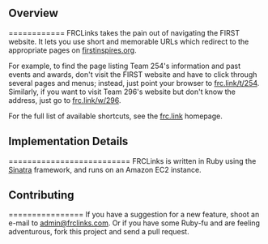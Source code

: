 ## Overview
============
FRCLinks takes the pain out of navigating the FIRST website. It lets you use short and memorable URLs which
redirect to the appropriate pages on [firstinspires.org](http://firstinspires.org).

For example, to find the page listing Team 254's information and past events and awards, don't visit
the FIRST website and have to click through several pages and menus; instead, just point your browser to
[frc.link/t/254](http://frc.link/t/254). Similarly, if you want to visit Team 296's website but don't
know the address, just go to [frc.link/w/296](http://frc.link/w/296).

For the full list of available shortcuts, see the [frc.link](http://frc.link) homepage.

## Implementation Details
==========================
FRCLinks is written in Ruby using the [Sinatra](http://www.sinatrarb.com) framework, and runs on an Amazon EC2
instance.

## Contributing
================
If you have a suggestion for a new feature, shoot an e-mail to
[admin@frclinks.com](mailto:admin@frclinks.com). Or if you have some Ruby-fu and are feeling adventurous,
fork this project and send a pull request.
